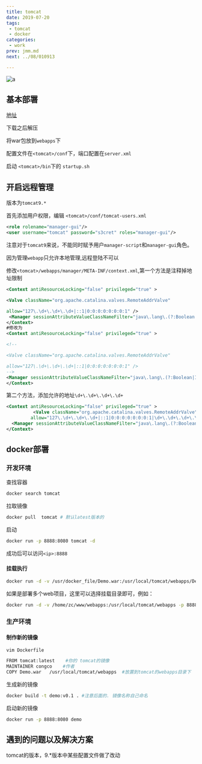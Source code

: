 ```yaml
---
title: tomcat
date: 2019-07-20
tags:
 - tomcat
 - docker
categories:
 - work
prev: jmm.md
next: ../08/010913

---
```

![a](https://fastly.jsdelivr.net/gh/qbmzc/images/2021/202111231225363.png)

<!-- more -->

## 基本部署

[地址](https://tomcat.apache.org/)

下载之后解压

将war包放到`webapps`下

配置文件在`<tomcat>/conf`下，端口配置在`server.xml`

启动 `<tomcat>/bin`下的 `startup.sh`

## 开启远程管理

版本为`tomcat9.*`

首先添加用户权限，编辑 `<tomcat>/conf/tomcat-users.xml`

```xml
<role rolename="manager-gui"/>
<user username="tomcat" password="s3cret" roles="manager-gui"/>
```

注意对于`tomcat9`来说，不能同时赋予用户`manager-script`和`manager-gui`角色。

因为管理`webapp`只允许本地管理,远程登陆不可以

修改`<tomcat>/webapps/manager/META-INF/context.xml`,第一个方法是注释掉地址限制

```xml
<Context antiResourceLocking="false" privileged="true" >

<Valve className="org.apache.catalina.valves.RemoteAddrValve"

allow="127\.\d+\.\d+\.\d+|::1|0:0:0:0:0:0:0:1" />
 <Manager sessionAttributeValueClassNameFilter="java\.lang\.(?:Boolean|Integer|Long|Number|String)|org\.apache\.catalina\.filters\.CsrfPreventionFilter\$LruCache(?:\$1)?|java\.util\.(?:Linked)?HashMap"/>
</Context>
#修改为
<Context antiResourceLocking="false" privileged="true" >

<!--

<Valve className="org.apache.catalina.valves.RemoteAddrValve"

allow="127\.\d+\.\d+\.\d+|::1|0:0:0:0:0:0:0:1" />
-->
<Manager sessionAttributeValueClassNameFilter="java\.lang\.(?:Boolean|Integer|Long|Number|String)|org\.apache\.catalina\.filters\.CsrfPreventionFilter\$LruCache(?:\$1)?|java\.util\.(?:Linked)?HashMap"/>
</Context>
```

第二个方法，添加允许的地址`\d+\.\d+\.\d+\.\d+`

```xml
<Context antiResourceLocking="false" privileged="true" >
          <Valve className="org.apache.catalina.valves.RemoteAddrValve"
         allow="127\.\d+\.\d+\.\d+|::1|0:0:0:0:0:0:0:1|\d+\.\d+\.\d+\.\d+"/>
  <Manager sessionAttributeValueClassNameFilter="java\.lang\.(?:Boolean|Integer|Long|Number|String)|org\.apache\.catalina\.filters\.CsrfPreventionFilter\$LruCache(?:\$1)?|java\.util\.(?:Linked)?HashMap"/>
</Context>
```



## docker部署

### 开发环境

查找容器

```bash
docker search tomcat 
```

拉取镜像

``` bash      
docker pull  tomcat # 默认latest版本的
```

启动

```bash
docker run -p 8888:8080 tomcat -d 
```

成功后可以访问`<ip>:8888`

#### 挂载执行

```bash
docker run -d -v /usr/docker_file/Demo.war:/usr/local/tomcat/webapps/Demo.war -p 8888:8080 tomcat  
```
如果是部署多个web项目，这里可以选择挂载目录即可，例如：

```bash
docker run -d -v /home/zc/www/webapps:/usr/local/tomcat/webapps -p 8888:8080 tomcat  
```


### 生产环境

#### 制作新的镜像

`vim Dockerfile`

```bash
FROM tomcat:latest    #你的 tomcat的镜像
MAINTAINER congco    #作者
COPY Demo.war   /usr/local/tomcat/webapps  #放置到tomcat的webapps目录下
```

生成新的镜像

```bash
docker build -t demo:v0.1 . #注意后面的. 镜像名称自己命名
```

启动新的镜像

```bash
docker run -p 8888:8080 demo
```

## 遇到的问题以及解决方案

tomcat的版本，9.*版本中某些配置文件做了改动